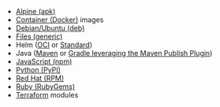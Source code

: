 - [Alpine (apk)](/docs/packages/alpine)
- [Container (Docker)](/docs/packages/container) images
- [Debian/Ubuntu (deb)](/docs/packages/debian)
- [Files (generic)](/docs/packages/files)
- Helm ([OCI](/docs/packages/helm-oci) or [Standard](/docs/packages/helm))
- Java ([Maven](/docs/packages/maven) or [Gradle leveraging the Maven Publish Plugin](/docs/packages/gradle))
- [JavaScript (npm)](/docs/packages/javascript)
- [Python (PyPI)](/docs/packages/python)
- [Red Hat (RPM)](/docs/packages/red-hat)
- [Ruby (RubyGems)](/docs/packages/ruby)
- [Terraform](/docs/packages/terraform) modules
